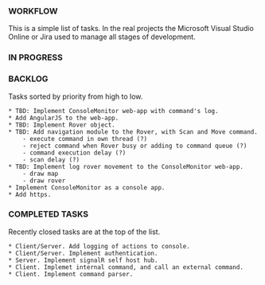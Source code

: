 
### WORKFLOW

This is a simple list of tasks. In the real projects the Microsoft Visual Studio Online or Jira used to manage all stages of development.

### IN PROGRESS

### BACKLOG

Tasks sorted by priority from high to low.

	* TBD: Implement ConsoleMonitor web-app with command's log.
	* Add AngularJS to the web-app.
	* TBD: Implement Rover object.
	* TBD: Add navigation module to the Rover, with Scan and Move command.
		- execute command in own thread (?)
		- reject command when Rover busy or adding to command queue (?)
		- command execution delay (?)
		- scan delay (?)
	* TBD: Implement log rover movement to the ConsoleMonitor web-app.
		- draw map
		- draw rover
	* Implement ConsoleMonitor as a console app.
	* Add https.

### COMPLETED TASKS

Recently closed tasks are at the top of the list.

	* Client/Server. Add logging of actions to console.
	* Client/Server. Implement authentication.
	* Server. Implement signalR self host hub.
	* Client. Implemet internal command, and call an external command.
	* Client. Implement command parser.
